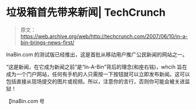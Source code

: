 # 垃圾箱首先带来新闻| TechCrunch

> 原文：<https://web.archive.org/web/http://techcrunch.com/2007/06/10/in-a-bin-brings-news-first/>

InaBin.com 的测试版已经推出，这是首批从移动用户推广公民新闻的网站之一。

“这是新闻，在它成为新闻之前”是“In-A-Bin”背后的理念(和座右铭)，whcih 旨在成为一个门户网站，任何有手机的人只需按一下按钮就可以立即发布新闻。这可以包括直接从现场提交的图片或视频。所以，注意你的言行，否则你可能会被关进监狱！

【InaBin.com 号